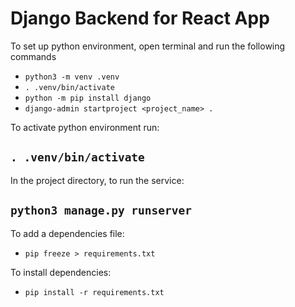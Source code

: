 # Django Backend for React App

To set up python environment, open terminal and run the following commands

- `python3 -m venv .venv`
- `. .venv/bin/activate`
- `python -m pip install django`
- `django-admin startproject <project_name> .`

To activate python environment run:

## `. .venv/bin/activate`

In the project directory, to run the service:

## `python3 manage.py runserver`

To add a dependencies file:

- `pip freeze > requirements.txt`

To install dependencies:

- `pip install -r requirements.txt`